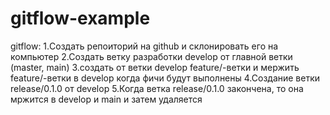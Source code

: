 # gitflow-example
gitflow:
1.Создать репоиторий на github и склонировать его на компьютер
2.Создать ветку разработки develop от главной ветки (master, main)
3.создать от ветки develop feature/-ветки и мержить feature/-ветки в develop когда фичи будут выполнены
4.Создание ветки release/0.1.0 от develop
5.Когда ветка release/0.1.0 закончена, то она мржится в develop и main и затем удаляется
